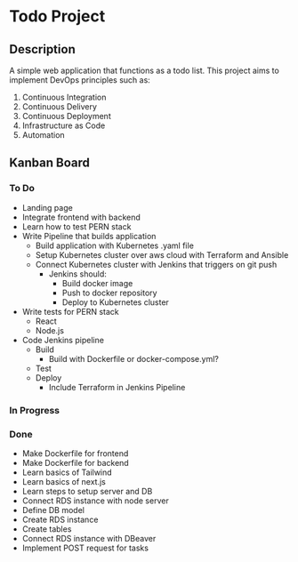 # Todo Project

## Description
A simple web application that functions as a todo list. This project aims to implement DevOps principles such as:

1. Continuous Integration
2. Continuous Delivery
2. Continuous Deployment
3. Infrastructure as Code
4. Automation

## Kanban Board

### To Do
- Landing page
- Integrate frontend with backend
- Learn how to test PERN stack
- Write Pipeline that builds application
    - Build application with Kubernetes .yaml file
    - Setup Kubernetes cluster over aws cloud with Terraform and Ansible
    - Connect Kubernetes cluster with Jenkins that triggers on git push
        - Jenkins should:
            - Build docker image
            - Push to docker repository
            - Deploy to Kubernetes cluster
- Write tests for PERN stack
    - React
    - Node.js
- Code Jenkins pipeline
    - Build
        - Build with Dockerfile or docker-compose.yml?
    - Test
    - Deploy
        - Include Terraform in Jenkins Pipeline

### In Progress

### Done
- Make Dockerfile for frontend
- Make Dockerfile for backend
- Learn basics of Tailwind
- Learn basics of next.js
- Learn steps to setup server and DB
- Connect RDS instance with node server
- Define DB model
- Create RDS instance
- Create tables
- Connect RDS instance with DBeaver
- Implement POST request for tasks
